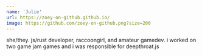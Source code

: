 ```yaml
---
name: 'Julie'
url: https://zoey-on-github.github.io/
image: https://github.com/zoey-on-github.png?size=200
---
```

she/they.
js/rust developer, raccoongirl, and amateur gamedev. i worked on two game jam games and i was responsible for deepthroat.js 

